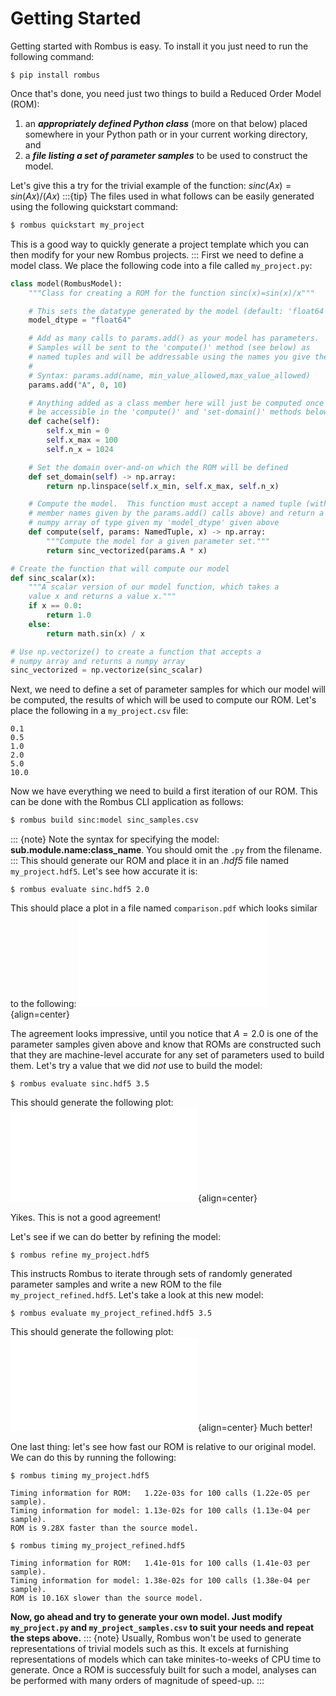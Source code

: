 Getting Started
===============

Getting started with Rombus is easy.  To install it you just need to run the following command:
```console
$ pip install rombus
```
Once that's done, you need just two things to build a Reduced Order Model (ROM):
1. an ___appropriately defined Python class___ (more on that below) placed somewhere in your Python path or in your current working directory, and
2. a ___file listing a set of parameter samples___ to be used to construct the model.

Let's give this a try for the trivial example of the function: $sinc(Ax)=sin(Ax)/(Ax)$
:::{tip}
The files used in what follows can be easily generated using the following quickstart command:
```sh
$ rombus quickstart my_project
```
This is a good way to quickly generate a project template which you can then modify for your new Rombus projects.
:::
First we need to define a model class.  We place the following code into a file called `my_project.py`:
```Python
class model(RombusModel):
    """Class for creating a ROM for the function sinc(x)=sin(x)/x"""

    # This sets the datatype generated by the model (default: 'float64')
    model_dtype = "float64"

    # Add as many calls to params.add() as your model has parameters.
    # Samples will be sent to the 'compute()' method (see below) as
    # named tuples and will be addressable using the names you give them.
    #
    # Syntax: params.add(name, min_value_allowed,max_value_allowed)
    params.add("A", 0, 10)

    # Anything added as a class member here will just be computed once and will
    # be accessible in the 'compute()' and 'set-domain()' methods below.
    def cache(self):
        self.x_min = 0
        self.x_max = 100
        self.n_x = 1024

    # Set the domain over-and-on which the ROM will be defined
    def set_domain(self) -> np.array:
        return np.linspace(self.x_min, self.x_max, self.n_x)

    # Compute the model.  This function must accept a named tuple (with
    # member names given by the params.add() calls above) and return a
    # numpy array of type given my 'model_dtype' given above
    def compute(self, params: NamedTuple, x) -> np.array:
        """Compute the model for a given parameter set."""
        return sinc_vectorized(params.A * x)

# Create the function that will compute our model
def sinc_scalar(x):
    """A scalar version of our model function, which takes a
    value x and returns a value x."""
    if x == 0.0:
        return 1.0
    else:
        return math.sin(x) / x

# Use np.vectorize() to create a function that accepts a
# numpy array and returns a numpy array
sinc_vectorized = np.vectorize(sinc_scalar)
```
Next, we need to define a set of parameter samples for which our model will be computed, the results of which will be used to
compute our ROM.  Let's place the following in a `my_project.csv` file:
```
0.1
0.5
1.0
2.0
5.0
10.0
```
Now we have everything we need to build a first iteration of our ROM.  This can be done with the Rombus CLI application as
follows:
```sh
$ rombus build sinc:model sinc_samples.csv
```
::: {note}
Note the syntax for specifying the model: **sub.module.name:class_name**.  You should omit the `.py` from the filename.
:::
This should generate our ROM and place it in an _.hdf5_ file named `my_project.hdf5`.  Let's see how accurate it is:
```console
$ rombus evaluate sinc.hdf5 2.0
```
This should place a plot in a file named `comparison.pdf` which looks similar to the following:
![Figure 1](assets/comparison_sinc_2pt0.pdf){align=center}

The agreement looks impressive, until you notice that $A=2.0$ is one of the parameter samples given above and know that ROMs are
constructed such that they are machine-level accurate for any set of parameters used to build them.  Let's try a value that we did
*not* use to build the model:
```console
$ rombus evaluate sinc.hdf5 3.5
```
This should generate the following plot:
![Figure 2](assets/comparison_sinc_3pt5.pdf){align=center}

Yikes.  This is not a good agreement!

Let's see if we can do better by refining the model:
```console
$ rombus refine my_project.hdf5
```
This instructs Rombus to iterate through sets of randomly generated parameter samples and write a new ROM to the file
`my_project_refined.hdf5`.  Let's take a look at this new model:
```console
$ rombus evaluate my_project_refined.hdf5 3.5
```
This should generate the following plot:
![Figure 3](assets/comparison_sinc_refined_3pt5.pdf){align=center}
Much better!

One last thing: let's see how fast our ROM is relative to our original model.  We can do this by running the following:
```console
$ rombus timing my_project.hdf5

Timing information for ROM:   1.22e-03s for 100 calls (1.22e-05 per sample).
Timing information for model: 1.13e-02s for 100 calls (1.13e-04 per sample).
ROM is 9.28X faster than the source model.
```

```console
$ rombus timing my_project_refined.hdf5

Timing information for ROM:   1.41e-01s for 100 calls (1.41e-03 per sample).
Timing information for model: 1.38e-02s for 100 calls (1.38e-04 per sample).
ROM is 10.16X slower than the source model.
```
**Now, go ahead and try to generate your own model.  Just modify `my_project.py` and `my_project_samples.csv` to suit your needs and repeat
the steps above.**
::: {note}
Usually, Rombus won't be used to generate representations of trivial models such as this.  It excels at furnishing representations of models
which can take minites-to-weeks of CPU time to generate.  Once a ROM is successfuly built for such a model, analyses can be performed with
many orders of magnitude of speed-up.
:::
